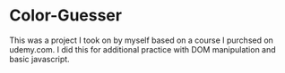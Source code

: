 # Color-Guesser

This was a project I took on by myself based on a course I purchsed on udemy.com. I did this for additional practice with DOM manipulation and basic javascript.
